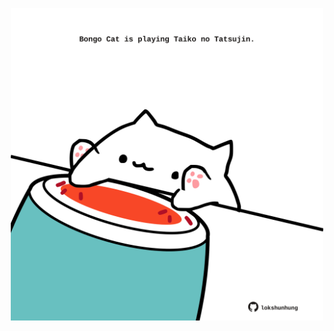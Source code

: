 <!-- built at 30/03/2021, 05:14:15 UTC -->
<p align="center">
  <img width="500" height="500" src="./ReadmeImage.svg">
</p>
